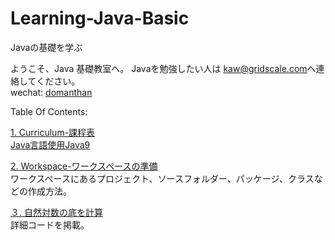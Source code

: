# Learning-Java-Basic
Javaの基礎を学ぶ

ようこそ、Java 基礎教室へ。
Javaを勉強したい人は [kaw@gridscale.com](mailto:kaw@gridscale.com)へ連絡してください。   
wechat: [domanthan](weixin://dl/chat?domanthan)

Table Of Contents:

[1. Curriculum-課程表](../../wiki/02.Curriculum)   
[Java言語使用Java9](https://docs.oracle.com/javase/specs/jls/se9/jls9.pdf)

[2. Workspace-ワークスペースの準備](../../wiki/03.Project-JavaBasic)   
ワークスペースにあるプロジェクト、ソースフォルダー、パッケージ、クラスなどの作成方法。

[３. 自然対数の底を計算](../../wiki/04.Napiers-constant)   
詳細コードを掲載。
